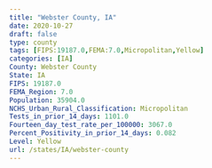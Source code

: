 ```yaml
---
title: "Webster County, IA"
date: 2020-10-27
draft: false
type: county
tags: [FIPS:19187.0,FEMA:7.0,Micropolitan,Yellow]
categories: [IA]
County: Webster County
State: IA
FIPS: 19187.0
FEMA_Region: 7.0
Population: 35904.0
NCHS_Urban_Rural_Classification: Micropolitan
Tests_in_prior_14_days: 1101.0
Fourteen_day_test_rate_per_100000: 3067.0
Percent_Positivity_in_prior_14_days: 0.082
Level: Yellow
url: /states/IA/webster-county
---
```



